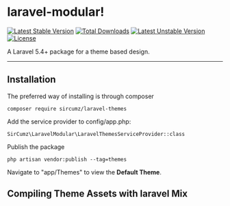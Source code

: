 laravel-modular!
===================
[![Latest Stable Version](https://poser.pugx.org/SirCumz/laravel-themes/v/stable)](https://packagist.org/packages/SirCumz/laravel-themes) [![Total Downloads](https://poser.pugx.org/SirCumz/laravel-themes/downloads)](https://packagist.org/packages/SirCumz/laravel-themes) [![Latest Unstable Version](https://poser.pugx.org/SirCumz/laravel-themes/v/unstable)](https://packagist.org/packages/SirCumz/laravel-themes) [![License](https://poser.pugx.org/SirCumz/laravel-themes/license)](https://packagist.org/packages/SirCumz/laravel-themes)

A Laravel 5.4+ package for a theme based design.

----------

Installation
-------
The preferred way of installing is through composer

    composer require sircumz/laravel-themes

Add the service provider to config/app.php:

    SirCumz\LaravelModular\LaravelThemesServiceProvider::class

Publish the package

    php artisan vendor:publish --tag=themes

Navigate to "app/Themes" to view the **Default Theme**.

Compiling Theme Assets with laravel Mix
-------
